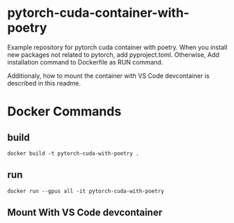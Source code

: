 # pytorch-cuda-container-with-poetry
Example repository for pytorch cuda container with poetry.
When you install new packages not related to pytorch, add pyproject.toml.
Otherwise, Add installation command to Dockerfile as RUN command.

Additionaly, how to mount the container with VS Code devcontainer is described in this readme.

# Docker Commands
## build

```
docker build -t pytorch-cuda-with-poetry .
```


## run
```
docker run --gpus all -it pytorch-cuda-with-poetry
```

## Mount With VS Code devcontainer
